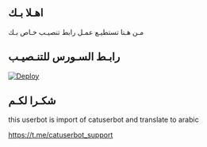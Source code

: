 ## اهـلا بـك
مـن هـنا تستطيـع عمـل رابط تنصيـب خـاص بـك

## رابـط السـورس للتنـصيـب

[![Deploy](https://www.herokucdn.com/deploy/button.svg)](https://heroku.com/deploy?template=https://github.com/hsna16422/jmthon)

## شكـرا لكـم 


this userbot is import of catuserbot and translate to arabic

https://t.me/catuserbot_support
